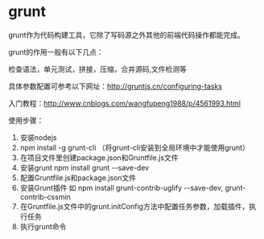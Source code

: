 # grunt

  grunt作为代码构建工具，它除了写码源之外其他的前端代码操作都能完成。
  
  grunt的作用一般有以下几点：
  
  检查语法，单元测试，拼接，压缩，合并源码,文件检测等

  具体参数配置可参考以下网址：http://gruntjs.cn/configuring-tasks
  
  入门教程：http://www.cnblogs.com/wangfupeng1988/p/4561993.html
  
  使用步骤：
  1. 安装nodejs
  2. npm install -g grunt-cli （将grunt-cli安装到全局环境中才能使用grunt）
  3. 在项目文件里创建package.json和Gruntfile.js文件
  4. 安装grunt  npm install grunt --save-dev
  5. 配置Gruntfile.js和package.json文件
  6. 安装Grunt插件  如 npm install grunt-contrib-uglify --save-dev, grunt-contrib-cssmin
  7. 在Gruntfile.js文件中的grunt.initConfig方法中配置任务参数，加载插件，执行任务
  8. 执行grunt命令
  
  
  
